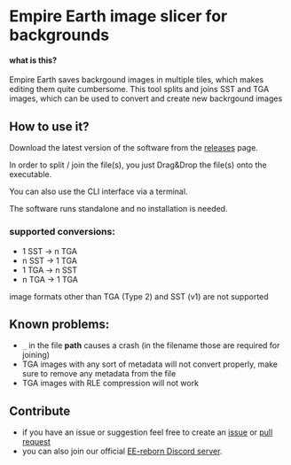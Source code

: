 # Empire Earth image slicer for backgrounds

#### what is this?
Empire Earth saves backrgound images in multiple tiles, which makes editing them quite cumbersome.
This tool splits and joins SST and TGA images, which can be used to convert and create new backrgound images

## How to use it?

Download the latest version of the software from the [releases](https://github.com/EE-modders/SST-image_slicer/releases) page.

In order to split / join the file(s), you just Drag&Drop the file(s) onto the executable.

You can also use the CLI interface via a terminal.

The software runs standalone and no installation is needed. 

### supported conversions:
- 1 SST -> n TGA
- n SST -> 1 TGA
- 1 TGA -> n SST
- n TGA -> 1 TGA

image formats other than TGA (Type 2) and SST (v1) are not supported

## Known problems:
- `_` in the file **path** causes a crash (in the filename those are required for joining)
- TGA images with any sort of metadata will not convert properly, make sure to remove any metadata from the file
- TGA images with RLE compression will not work

## Contribute
- if you have an issue or suggestion feel free to create an [issue](https://github.com/EE-modders/SST-tool/issues) or [pull request](https://github.com/EE-modders/SST-tool/pulls) 
- you can also join our official [EE-reborn Discord server](https://discord.gg/BjUXbFB).
